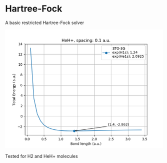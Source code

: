 # Hartree-Fock
A basic restricted Hartree-Fock solver

![HeH+](/test/HeH+_0.1.png)

Tested for H2 and HeH+ molecules